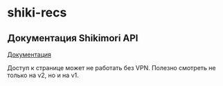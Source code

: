 # shiki-recs

## Документация Shikimori API

[Документация](shikimori.me/api/doc)

Доступ к странице может не работать без VPN.
Полезно смотреть не только на v2, но и на v1. 
